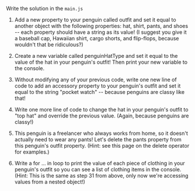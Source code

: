 Write the solution in the `main.js`

1. Add a new property to your penguin called outfit and set it equal to another object with the following properties: hat, shirt, pants, and shoes -- each property should have a string as its value! (I suggest you give it a baseball cap, Hawaiian shirt, cargo shorts, and flip-flops, because wouldn't that be ridiculous?)


2. Create a new variable called penguinHatType and set it equal to the value of the hat in your penguin's outfit! Then print your new variable to the console.

3. Without modifying any of your previous code, write one new line of code to add an accessory property to your penguin's outfit and set it equal to the string "pocket watch" -- because penguins are classy like that!

4. Write one more line of code to change the hat in your penguin's outfit to "top hat" and override the previous value. (Again, because penguins are classy!)

5. This penguin is a freelancer who always works from home, so it doesn't actually need to wear any pants! Let's delete the pants property from this penguin's outfit property. (Hint: see this page on the delete operator for examples.)

6. Write a for ... in loop to print the value of each piece of clothing in your penguin's outfit so you can see a list of clothing items in the console. (Hint: This is the same as step 31 from above, only now we're accessing values from a nested object!)